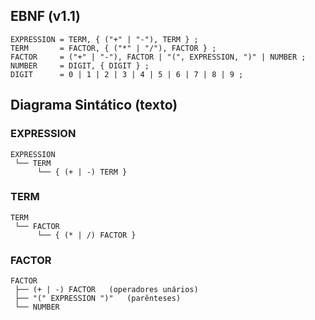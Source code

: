 ## EBNF (v1.1)

```
EXPRESSION = TERM, { ("+" | "-"), TERM } ;
TERM       = FACTOR, { ("*" | "/"), FACTOR } ;
FACTOR     = ("+" | "-"), FACTOR | "(", EXPRESSION, ")" | NUMBER ;
NUMBER     = DIGIT, { DIGIT } ;
DIGIT      = 0 | 1 | 2 | 3 | 4 | 5 | 6 | 7 | 8 | 9 ;
```

## Diagrama Sintático (texto)

### EXPRESSION

```
EXPRESSION
 └── TERM
      └── { (+ | -) TERM }
```

### TERM

```
TERM
 └── FACTOR
      └── { (* | /) FACTOR }
```

### FACTOR

```
FACTOR
 ├── (+ | -) FACTOR   (operadores unários)
 ├── "(" EXPRESSION ")"   (parênteses)
 └── NUMBER
```
